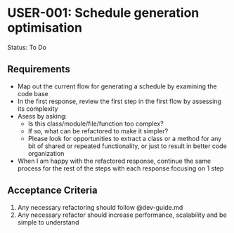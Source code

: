 # USER-001: Schedule generation optimisation
Status: To Do

## Requirements
- Map out the current flow for generating a schedule by examining the code base
- In the first response, review the first step in the first flow by assessing its complexity
- Asess by asking:
    - Is this class/module/file/function too complex?
    - If so, what can be refactored to make it simpler?
    - Please look for opportunities to extract a class or a method for any bit of shared or repeated functionality, or just to result in better code organization
- When I am happy with the refactored response, continue the same process for the rest of the steps with each response focusing on 1 step

## Acceptance Criteria
1. Any necessary refactoring should follow @dev-guide.md 
2. Any necessary refactor should increase performance, scalability and be simple to understand 
